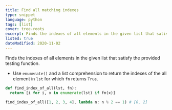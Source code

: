```yaml
---
title: Find all matching indexes
type: snippet
language: python
tags: [list]
cover: tree-roots
excerpt: Finds the indexes of all elements in the given list that satisfy the provided testing function.
listed: true
dateModified: 2020-11-02
---
```


Finds the indexes of all elements in the given list that satisfy the provided testing function.

- Use `enumerate()` and a list comprehension to return the indexes of the all element in `lst` for which `fn` returns `True`.

```py
def find_index_of_all(lst, fn):
  return [i for i, x in enumerate(lst) if fn(x)]

find_index_of_all([1, 2, 3, 4], lambda n: n % 2 == 1) # [0, 2]
```
